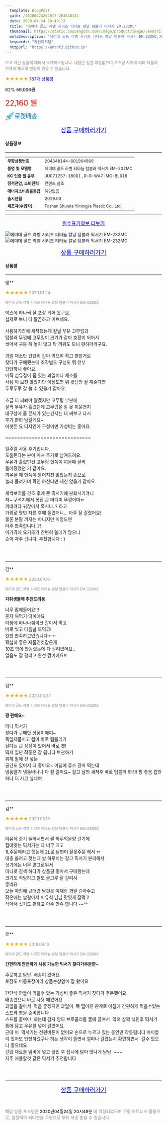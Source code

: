 ```yaml
---
  template: BlogPost
  path: /20200424204917-204648144
  date: 2020-04-24 20:49:17
  title: "에미데 골드 라벨 시리즈 티타늄 칼날 텀블러 믹서기 EM-232MC"
  thumbnail: https://static.coupangcdn.com/image/product/image/vendoritem/2019/06/27/4577089101/f26c3748-8a49-42a3-ac5e-eac3197babb0.jpg
  metaDescription: "에미데 골드 라벨 시리즈 티타늄 칼날 텀블러 믹서기 EM-232MC,가전디지털"
  keywords: "가전디지털"
  httpurl: "https://antnf3.github.io"
---
```

  
<span style="color: #888;font-size:0.8rem">보고 계신 상품에 대해서 소개해드립니다.
내용은 일절 과장없으며 포스팅 시기에 따라 제품의 가격과 재고의 변동이 있을 수 있습니다.</span>
  
<span style="color: orange;">★★★★★</span> <span style="color: blue;font-size: 0.85rem;">787개 상품평</span>

<span style="font-size: 0.9rem">62%</span> <span style="font-size: 0.9rem">~~59,000원~~</span>

<span style="color: red;font-size: 1.5rem;">22,160 원</span>

![로켓배송](/assets/rocket_logo.png)

<p align="center"><a href="http://me2.do/GfZf2qew" style="font-size: 1.2rem; color: blue;">상품 구매하러가기</a></p>

#### 상품정보

---

|                  |                       |
| ---------------- | --------------------- |
| **<span style="font-size:0.8rem;">쿠팡상품번호</span>** | <span style="font-size:0.8rem;">204648144-601904969</span> |
| **<span style="font-size:0.8rem;">품명 및 모델명</span>**    | <span style="font-size:0.8rem;">에미데 골드 라벨 티타늄 텀블러 믹서기 EM-232MC</span>        |
| **<span style="font-size:0.8rem;">KC 인증 필 유무</span>**    | <span style="font-size:0.8rem;">JU071257-18001 , 	R-R-WA7-MC-BL618</span>        |
| **<span style="font-size:0.8rem;">정격전압, 소비전력</span>**    | <span style="font-size:0.8rem;">컨텐츠 참조</span>        |
| **<span style="font-size:0.8rem;">에너지소비효율등급</span>**    | <span style="font-size:0.8rem;">해당없음</span>        |
| **<span style="font-size:0.8rem;">출시년월</span>**    | <span style="font-size:0.8rem;">2019.03</span>        |
| **<span style="font-size:0.8rem;">제조자(수입자)</span>**    | <span style="font-size:0.8rem;">Foshan Shunde Yimingjia Plastic Co., Ltd. </span>        |





---

<p align="center"><a href="http://me2.do/GfZf2qew" style="font-size: 1rem; color: blue;">필수표기정보 더보기</a></p>

![에미데 골드 라벨 시리즈 티타늄 칼날 텀블러 믹서기 EM-232MC](http://thumbnail10.coupangcdn.com/thumbnails/remote/q89/image/product/content/vendorItem/2019/08/01/601904969/c53ea600-b381-4044-a177-4919fdd64c9c.jpg)
![에미데 골드 라벨 시리즈 티타늄 칼날 텀블러 믹서기 EM-232MC](http://thumbnail6.coupangcdn.com/thumbnails/remote/q89/image/product/content/vendorItem/2019/08/01/601904969/1fea55fc-1d2f-4f47-a68b-ff00cd44aabd.jpg)

<p align="center"><a href="http://me2.do/GfZf2qew" style="font-size: 1.2rem; color: blue;">상품 구매하러가기</a></p>

#### 상품평
  
---
  
댕**
    
<span style="color: orange;">★★★★★</span> <span style="font-size:0.8rem;color: #888;">2020.01.24</span>
    
<span style="color: #888;font-size:0.7rem">에미데 골드 라벨 시리즈 티타늄 칼날 텀블러 믹서기 EM-232MC</span>
    

    
<span style="font-size: 0.9rem;">박스에 하나씩 잘 포장 되어 왔구요.<br/>실제로 보니 더 깔끔하고 이쁘네요.<br/><br/>사용하기전에 세척했는데 칼날 부분 고무링과<br/>텀블러 뚜껑에 고무링이 크기가 같아 호환이 되어서<br/>씻어서 구분 해 놓지 않고 막 끼워도 되니 편하더라구요.<br/><br/>과일 채소만 간단히 갈아 먹으려 작고 편한거로<br/>찾다가 구매했는데 조작법도 구성도 뭐 전부 <br/>간단하니 좋아요.<br/>아직 섬유질이 좀 있는 과일이나 채소를<br/>사용 해 보진 않았지만 이정도면 뭐 컷팅만 잘 해준다면<br/>두루두루 잘 쓸 수 있을거 같아요.<br/><br/>조금 더 써봐야 알겠지만 고무링 부분에<br/>살짝 우유가 흘렀던데 고무링을 잘 못 끼운건지<br/>내구성에 좀 문제가 있는건지는 더 써보고 다시 <br/>후기 한번 남길게요~<br/>어쨋든 요 디자인에 구성이면 가성비는 좋아요.<br/><br/>=============================<br/><br/>일주일 사용 후기입니다.<br/>도움된다는 분이 계셔 추가로 남겨드려요.<br/>우유가 흘렀던건 고무링 한쪽이 끼울때 살짝<br/>틀어졌었던 거 같아요. <br/>끼우실 때 한쪽이 틀어지진 않았는지 손으로 <br/>눌러 돌려가며 확인 하신다면 새진 않을거 같아요.<br/><br/>새싹보리를 건조 후에 큰 믹서기에 분쇄시키려니<br/>저~ 구석지에서 몸집 큰 바디며 뚜껑이며ㅠ<br/>꺼내려다 귀찮아서 혹시나..? 하고<br/>가위로 몇번 자른 후에 돌렸더니... 아주 잘 갈렸어요!<br/>물론 분말 까지는 아니지만 이정도면<br/>아주 만족합니다..?! <br/>이가격에 요기조기 간편히 쓸데가 많으니 <br/>손이 자주 갑니다. 추천합니다 : )</span>
    
<br>
<br>

---
  
김**
    
<span style="color: orange;">★★★★★</span> <span style="font-size:0.8rem;color: #888;">2020.04.16</span>
    
<span style="color: #888;font-size:0.7rem">에미데 골드 라벨 시리즈 티타늄 칼날 텀블러 믹서기 EM-232MC</span>
    
<span style="font-size:0.85rem">**자취생들께 추천드려용**</span>
    
<span style="font-size: 0.9rem;">너무 맘에들어요!!!<br/>혼자 해먹기 딱이에요<br/>아침에 바나나쉐이크 갈아서 먹고<br/>바로 씻고 다음날 또먹고!<br/>완전 만족하고있습니다ㅜㅜ<br/>확실히 좋은 제품인것같은게<br/>10초 밖에 안돌렸는데 다 갈려있어요..<br/>얼음도 잘 갈리고 완전 짱이에요!!!</span>
    
<br>
<br>

---
  
김**
    
<span style="color: orange;">★★★★★</span> <span style="font-size:0.8rem;color: #888;">2020.03.27</span>
    
<span style="color: #888;font-size:0.7rem">에미데 골드 라벨 시리즈 티타늄 칼날 텀블러 믹서기 EM-232MC</span>
    
<span style="font-size:0.85rem">**짱 편해요~**</span>
    
<span style="font-size: 0.9rem;">미니 믹서기<br/>찾다가 구매한 상품이에여~<br/>독일제품이고 컵이 바로 텀블러가<br/>된다는 큰 장점이 있어서 바로 겟! <br/>믹서 일단 작동은 잘 됩니다 보관하기<br/>위해 밑에 선 넣는<br/>공간도 있어서 더 좋아요~ 아침에 쥬스 갈아 먹는데<br/>냉동딸기 냉동바나나 다 잘 갈려요~ 갈고 날만 세척후 바로 텀블러 변신! 짱 좋음 컵만 하나 더 사고 싶네여</span>
    
<br>
<br>

---
  
김**
    
<span style="color: orange;">★★★★★</span> <span style="font-size:0.8rem;color: #888;">2020.03.13</span>
    
<span style="color: #888;font-size:0.7rem">에미데 골드 라벨 시리즈 티타늄 칼날 텀블러 믹서기 EM-232MC</span>
    

    
<span style="font-size: 0.9rem;">이유식 중기 들어서면서 쌀 하루먹을양 갈기에<br/>집에잇는 믹서기는 다 너무 크고 <br/>1L주문해라고 햇는데 2L로 남편이 잘못주문 해서 ㅠ<br/>대충 쓸려고 햇는데 쌀 하루치는 갈고 믹서기 분리해서<br/>싯기에는 너무 번그로워서 <br/>미니로 검색 하다가 상품평 좋아서 구매했는데<br/>크기도 적당하고 쌀도 골고루 잘 갈려서 <br/>좋네요<br/>오늘 아침에 큰애랑 남편은 야채랑 과일 갈아주고 <br/>작은애는 쌀갈아서 이유식 냠냠 맛잇게 잘먹고 <br/>작아서 싯기도 편하고 아주 만족 합니다 -~^^</span>
    
<br>
<br>

---
  
로**
    
<span style="color: orange;">★★★★★</span> <span style="font-size:0.8rem;color: #888;">2019.04.13</span>
    
<span style="color: #888;font-size:0.7rem">에미데 골드 라벨 시리즈 티타늄 칼날 텀블러 믹서기 EM-232MC</span>
    
<span style="font-size:0.85rem">**간편하게  안전하게  사용 가능한 믹서기 찾다가주문한~**</span>
    
<span style="font-size: 0.9rem;">주문하고 담날  배송이 왔어요<br/>포장도 이중포장이라 상품손상없이 잘 왔어요<br/><br/>간단식 만들어 먹을수 있는 가성비 좋은 믹서기 찾다가 주문했어요<br/>배송왔으니 바로 사용 해봤어요<br/>과일을 갈아서  먹음 좋겠지만 과일이  똑 떨어진 관계로 아침에 간편하게 먹을수있는 스프와 빵을 준비합니다<br/>스프를 끓여야  하는데 감자 양파 브로콜리를 물에 끓여서  익혀 살짝 식힌후 믹서기 통에 담고 우유를 넣어 갈았어요 <br/>근데 이  믹서기는 전원버튼이 없어요 손으로 누르고 있는 동안만 작동됩니다 아이들이 있어도 안전하겠구나 하는 생각이 들면서 얼마나 갈렸는지 확인하면서  갈수 있으니 좋으네요<br/>갈린 재료를 냄비에 넣고 끓인 후 접시에 담아 맛나게 냠냠  ~~~<br/>자주 애용할것 같은 믹서기 추천합니다</span>
    
<br>
<br>


  
---
  
<p align="center"><a href="http://me2.do/GfZf2qew" style="font-size: 1.2rem; color: blue;">상품 구매하러가기</a></p>
  
<br>
  
<span style="font-size: 0.85rem; color: #888;">해당 상품 포스팅은 <span style="color: #000;"> 2020년04월24일 20시49분 </span> 에 작성되었으며 쿠팡 파트너스 활동으로, 일정액의 커미션을 쿠팡으로 부터 제공 받을 수 있습니다.</span>